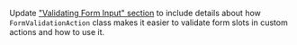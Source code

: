 Update ["Validating Form Input" section](./forms.mdx#validating-form-input) to include details about 
how `FormValidationAction` class makes it easier to validate form slots in custom actions and how to use it.